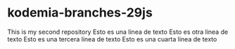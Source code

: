 # kodemia-branches-29js
This is my second repository
Esto es una linea de texto
Esto es otra linea de texto
Esto es una tercera linea de texto 
Esto es una cuarta linea de texto